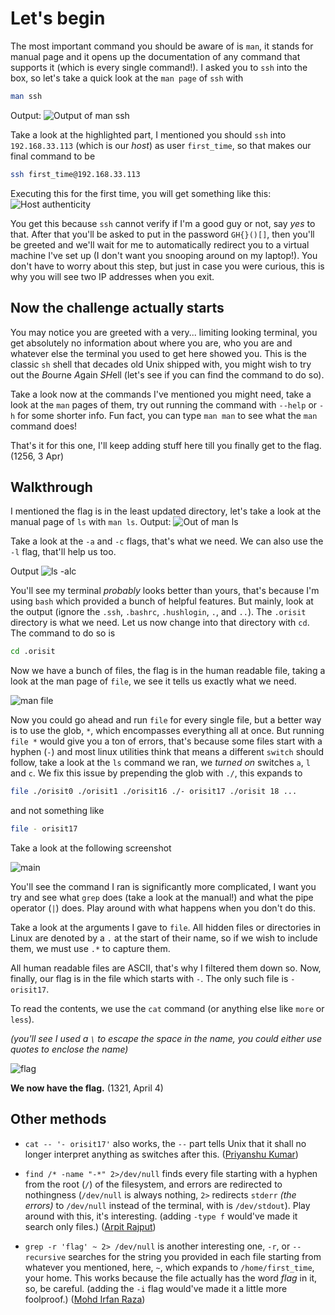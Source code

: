 # Let's begin

The most important command you should be aware of is `man`, it stands for manual page and it opens up the documentation of any command that supports it (which is every single command!). I asked you to `ssh` into the box, so let's take a quick look at the `man page` of `ssh` with

```sh
man ssh
```

Output:
![Output of man ssh](../images/ellie-image.png)

Take a look at the highlighted part, I mentioned you should `ssh` into `192.168.33.113` (which is our *host*) as user `first_time`, so that makes our final command to be

```sh
ssh first_time@192.168.33.113
```

Executing this for the first time, you will get something like this:
![Host authenticity](../images/ellie-image-1.png)

You get this because `ssh` cannot verify if I'm a good guy or not, say *yes* to that. After that you'll be asked to put in the password `GH{}()[]`, then you'll be greeted and we'll wait for me to automatically redirect you to a virtual machine I've set up (I don't want you snooping around on my laptop!). You don't have to worry about this step, but just in case you were curious, this is why you will see two IP addresses when you exit.

## Now the challenge actually starts

You may notice you are greeted with a very... limiting looking terminal, you get absolutely no information about where you are, who you are and whatever else the terminal you used to get here showed you. This is the classic `sh` shell that decades old Unix shipped with, you might wish to try out the *B*ourne *A*gain *SH*ell (let's see if you can find the command to do so).

Take a look now at the commands I've mentioned you might need, take a look at the `man` pages of them, try out running the command with `--help` or `-h` for some shorter info. Fun fact, you can type `man man` to see what the `man` command does!

That's it for this one, I'll keep adding stuff here till you finally get to the flag. (1256, 3 Apr)

## Walkthrough

I mentioned the flag is in the least updated directory, let's take a look at the manual page of `ls` with `man ls`.
Output:
![Out of man ls](../images/ellie-image-2.png)

Take a look at the `-a` and `-c` flags, that's what we need. We can also use the `-l` flag, that'll help us too.

Output
![ls -alc](../images/ellie-image-3.png)

You'll see my terminal *probably* looks better than yours, that's because I'm using `bash` which provided a bunch of helpful features. But mainly, look at the output (ignore the `.ssh`, `.bashrc`, `.hushlogin`, `.`, and `..`). The `.orisit` directory is what we need. Let us now change into that directory with `cd`. The command to do so is

```sh
cd .orisit
```

Now we have a bunch of files, the flag is in the human readable file, taking a look at the man page of `file`, we see it tells us exactly what we need.

![man file](../images/ellie-image-4.png)

Now you could go ahead and run `file` for every single file, but a better way is to use the glob, `*`, which encompasses everything all at once. But running `file *` would give you a ton of errors, that's because some files start with a hyphen (`-`) and most linux utilities think that means a different `switch` should follow, take a look at the `ls` command we ran, we *turned on* switches `a`, `l` and `c`.
We fix this issue by prepending the glob with `./`, this expands to

```sh
file ./orisit0 ./orisit1 ./orisit16 ./- orisit17 ./orisit 18 ...
```

and not something like

```sh
file - orisit17
```

Take a look at the following screenshot

![main](../images/ellie-image-6.png)

You'll see the command I ran is significantly more complicated, I want you try and see what `grep` does (take a look at the manual!) and what the pipe operator (`|`) does. Play around with what happens when you don't do this.

Take a look at the arguments I gave to `file`. All hidden files or directories in Linux are denoted by a `.` at the start of their name, so if we wish to include them, we must use `.*` to capture them.

All human readable files are ASCII, that's why I filtered them down so. Now, finally, our flag is in the file which starts with `-`. The only such file is `- orisit17`.

To read the contents, we use the `cat` command (or anything else like `more` or `less`).

*(you'll see I used a `\` to escape the space in the name, you could either use quotes to enclose the name)*

![flag](image-7.png)

**We now have the flag.** (1321, April 4)

## Other methods

* `cat -- '- orisit17'` also works, the `--` part tells Unix that it shall no longer interpret anything as switches after this. ([Priyanshu Kumar](mailto:priyanshu24067@iiitd.ac.in))

* `find /* -name "-*" 2>/dev/null` finds every file starting with a hyphen from the root (`/`) of the filesystem, and errors are redirected to nothingness (`/dev/null` is always nothing, `2>` redirects `stderr` *(the errors)* to `/dev/null` instead of the terminal, with is `/dev/stdout`). Play around with this, it's interesting. (adding `-type f` would've made it search only files.) ([Arpit Rajput](mailto:arpit23133@iiitd.ac.in))

* `grep -r 'flag' ~ 2> /dev/null` is another interesting one, `-r`, or `--recursive` searches for the string you provided in each file starting from whatever you mentioned, here, `~`, which expands to `/home/first_time`, your home. This works because the file actually has the word *flag* in it, so, be careful. (adding the `-i` flag would've made it a little more foolproof.) ([Mohd Irfan Raza](mailto:irfan22298@iiitd.ac.in))

